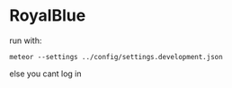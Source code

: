 # RoyalBlue

run with:
```
meteor --settings ../config/settings.development.json
```
else you cant log in

